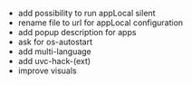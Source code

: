- add possibility to run appLocal silent
- rename file to url for appLocal configuration
- add popup description for apps
- ask for os-autostart
- add multi-language
- add uvc-hack-(ext)
- improve visuals